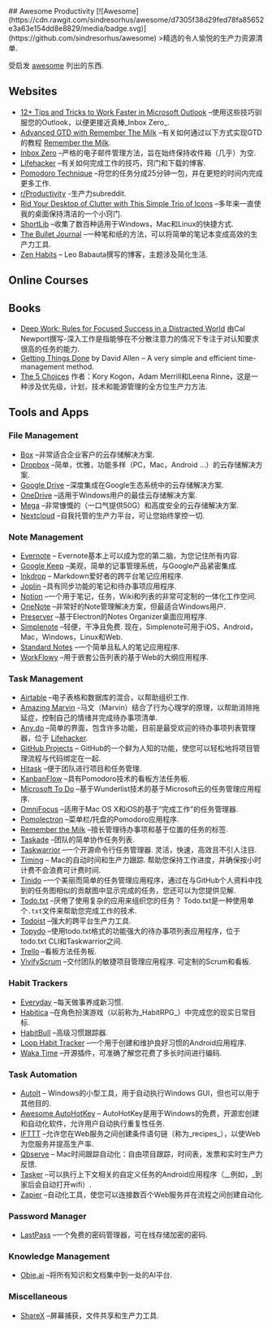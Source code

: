 <div class="github-widget" data-repo="jyguyomarch/awesome-productivity"></div>
<script async src="https://pagead2.googlesyndication.com/pagead/js/adsbygoogle.js"></script><ins class="adsbygoogle" style="display:block" data-ad-client="ca-pub-6890694312814945" data-ad-slot="5473692530" data-ad-format="auto"  data-full-width-responsive="true"></ins>
## Awesome Productivity [![Awesome](https://cdn.rawgit.com/sindresorhus/awesome/d7305f38d29fed78fa85652e3a63e154dd8e8829/media/badge.svg)](https://github.com/sindresorhus/awesome)
&gt;精选的令人愉悦的生产力资源清单.

受启发 [awesome](https://github.com/sindresorhus/awesome) 列出的东西.



## Websites

- [12+ Tips and Tricks to Work Faster in Microsoft Outlook](http://lifehacker.com/12-tips-and-tricks-to-work-faster-in-microsoft-outlook-1540483009) –使用这些技巧驯服您的Outlook，以便更接近真棒_Inbox Zero_.
- [Advanced GTD with Remember The Milk](http://blog.rememberthemilk.com/post/116665489183/guest-post-advanced-gtd-with-remember-the-milk) –有关如何通过以下方式实现GTD的教程 [Remember the Milk](https://www.rememberthemilk.com).
- [Inbox Zero](http://www.43folders.com/izero) –严格的电子邮件管理方法，旨在始终保持收件箱（几乎）为空.
- [Lifehacker](http://lifehacker.com/) –有关如何完成工作的技巧，窍门和下载的博客.
- [Pomodoro Technique](http://pomodorotechnique.com/) –将您的任务分成25分钟一包，并在更短的时间内完成更多工作.
- [r/Productivity](https://www.reddit.com/r/productivity/) -生产力subreddit.
- [Rid Your Desktop of Clutter with This Simple Trio of Icons](http://lifehacker.com/5901487/rid-your-desktop-of-clutter-with-this-simple-trio-of-icons) –多年来一直使我的桌面保持清洁的一个小窍门.
- [ShortLib](https://shortlib.netlify.app/) –收集了数百种适用于Windows，Mac和Linux的快捷方式.
- [The Bullet Journal](http://bulletjournal.com/) –一种笔和纸的方法，可以将简单的笔记本变成高效的生产力工具.
- [Zen Habits](https://zenhabits.net/) – Leo Babauta撰写的博客，主题涉及简化生活.

## Online Courses

## Books

- [Deep Work: Rules for Focused Success in a Distracted World](https://www.calnewport.com/books/deep-work/) 由Cal Newport撰写-深入工作是指能够在不分散注意力的情况下专注于对认知要求很高的任务的能力.
- [Getting Things Done](https://gettingthingsdone.com/store/product.php?productid=17035&cat=3&page) by David Allen – A very simple and efficient time-management method.
- [The 5 Choices](http://books.simonandschuster.ca/The-5-Choices/Kory-Kogon/9781476711713) 作者：Kory Kogon，Adam Merrill和Leena Rinne，这是一种涉及优先级，计划，技术和能源管理的全方位生产力方法.

## Tools and Apps

### File Management

- [Box](https://www.box.com) –非常适合企业客户的云存储解决方案.
- [Dropbox](https://www.dropbox.com) –简单，优雅，功能多样（PC，Mac，Android ...）的云存储解决方案.
- [Google Drive](https://www.google.ca/drive/) –深度集成在Google生态系统中的云存储解决方案.
- [OneDrive](https://onedrive.live.com) –适用于Windows用户的最佳云存储解决方案.
- [Mega](https://mega.nz/) –非常慷慨的（一口气提供50G）和高度安全的云存储解决方案.
- [Nextcloud](https://nextcloud.com) –自我托管的生产力平台，可让您始终掌控一切.

### Note Management

- [Evernote](https://evernote.com/) – Evernote基本上可以成为您的第二脑，为您记住所有内容.
- [Google Keep](http://www.google.com/keep/) –美观，简单的记事管理系统，与Google产品紧密集成.
- [Inkdrop](https://www.inkdrop.info/) – Markdown爱好者的跨平台笔记应用程序.
- [Joplin](https://joplinapp.org/) –具有同步功能的笔记和待办事项应用程序.
- [Notion](https://www.notion.so/) –一个用于笔记，任务，Wiki和列表的非常可定制的一体化工作空间.
- [OneNote](https://www.onenote.com/) –非常好的Note管理解决方案，但最适合Windows用户.
- [Preserver](https://github.com/hsbalar/preserver) –基于Electron的Notes Organizer桌面应用程序.
- [Simplenote](https://simplenote.com/)  –轻便，干净且免费. 现在，Simplenote可用于iOS，Android，Mac，Windows，Linux和Web.
- [Standard Notes](https://standardnotes.org/) –一个简单且私人的笔记应用程序.
- [WorkFlowy](https://workflowy.com/) –用于嵌套公告列表的基于Web的大纲应用程序.

### Task Management

- [Airtable](https://airtable.com/) –电子表格和数据库的混合，以帮助组织工作.
- [Amazing Marvin](https://www.amazingmarvin.com/) -马文（Marvin）结合了行为心理学的原理，以帮助消除拖延症，控制自己的情绪并完成待办事项清单.
- [Any.do](http://www.any.do/) –简单的界面，包含许多功能，目前是最受欢迎的待办事项列表管理器，位于 [Lifehacker](http://lifehacker.com/5924093/five-best-to-do-list-managers).
- [GitHub Projects](https://github.com/features/project-management/) – GitHub的一个鲜为人知的功能，使您可以轻松地将项目管理流程与代码绑定在一起.
- [Hitask](https://hitask.com) –便于团队进行项目和任务管理.
- [KanbanFlow](https://kanbanflow.com) –具有Pomodoro技术的看板方法任务板.
- [Microsoft To Do](https://todo.microsoft.com/tasks/) –基于Wunderlist技术的基于Microsoft云的任务管理应用程序.
- [OmniFocus](https://www.omnigroup.com/omnifocus) –适用于Mac OS X和iOS的基于“完成工作”的任务管理器.
- [Pomolectron](https://github.com/amitmerchant1990/pomolectron) –菜单栏/托盘的Pomodoro应用程序.
- [Remember the Milk](https://www.rememberthemilk.com) –擅长管理待办事项和基于位置的任务的标签.
- [Taskade](https://taskade.com) –团队的简单协作任务列表.
- [Taskwarrior](http://taskwarrior.org/)  –一个开源命令行任务管理器. 灵活，快速，高效且不引人注目.
- [Timing](https://timingapp.com/)  – Mac的自动时间和生产力跟踪. 帮助您保持工作进度，并确保按小时计费不会浪费可计费时间.
- [Tinido](https://tinido.com/) –一个美丽而简单的任务管理应用程序，通过在与GitHub个人资料中找到的任务图相似的贡献图中显示完成的任务，您还可以为您提供见解.
- [Todo.txt](http://todotxt.com/)  –厌倦了使用复杂的应用来组织您的任务？  Todo.txt是一种使用单个`.txt`文件来帮助您完成工作的技术.
- [Todoist](https://todoist.com/) –强大的跨平台生产力工具.
- [Topydo](https://github.com/topydo/topydo) –使用todo.txt格式的功能强大的待办事项列表应用程序，位于todo.txt CLI和Taskwarrior之间.
- [Trello](https://trello.com) –看板方法任务板.
- [VivifyScrum](https://www.vivifyscrum.com)  –交付团队的敏捷项目管理应用程序. 可定制的Scrum和看板.

### Habit Trackers

- [Everyday](https://everyday.app/) –每天做事养成新习惯.
- [Habitica](https://habitica.com) –在角色扮演游戏（以前称为_HabitRPG_）中完成您的现实日常目标.
- [HabitBull](http://www.habitbull.com/) –高级习惯跟踪器.
- [Loop Habit Tracker](https://github.com/iSoron/uhabits) –一个用于创建和维护良好习惯的Android应用程序.
- [Waka Time](https://wakatime.com/) –开源插件，可准确了解您花费了多长时间进行编码.

### Task Automation

- [AutoIt](https://www.autoitscript.com/) – Windows的小型工具，用于自动执行Windows GUI，但也可以用于其他目的.
- [Awesome AutoHotKey](https://github.com/ahkscript/awesome-AutoHotkey) – AutoHotKey是用于Windows的免费，开源宏创建和自动化软件，允许用户自动执行重复性任务.
- [IFTTT](https://ifttt.com) –允许您在Web服务之间创建条件语句链（称为_recipes_），以使Web为您服务并提高生产率.
- [Qbserve](https://qotoqot.com/qbserve/) – Mac时间跟踪自动化：自由项目跟踪，时间表，发票和实时生产力反馈.
- [Tasker](http://tasker.dinglisch.net/) –可以执行上下文相关的自定义任务的Android应用程序（__例如，_到家后会自动打开wifi）.
- [Zapier](https://zapier.com/) –自动化工具，使您可以连接数百个Web服务并在流程之间创建自动化.

### Password Manager

- [LastPass](https://lastpass.com) –一个免费的密码管理器，可在线存储加密的密码.

### Knowledge Management

- [Obie.ai](https://obie.ai/) –将所有知识和文档集中到一处的AI平台.

### Miscellaneous

- [ShareX](https://getsharex.com/) –屏幕捕获，文件共享和生产力工具.
